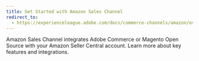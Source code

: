 ```yaml
---
title: Get Started with Amazon Sales Channel
redirect_to:
  - https://experienceleague.adobe.com/docs/commerce-channels/amazon/overview.html
---
```


Amazon Sales Channel integrates Adobe Commerce or Magento Open Source with your Amazon Seller Central account. Learn more about key features and integrations.
